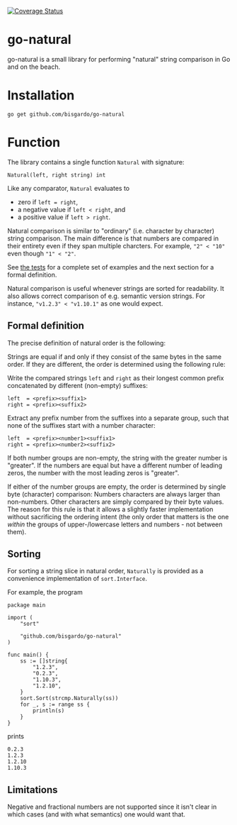 [![Coverage Status](https://coveralls.io/repos/github/bisgardo/go-natural/badge.svg?branch=master)](https://coveralls.io/github/bisgardo/go-natural?branch=master)

# go-natural

go-natural is a small library for performing "natural" string comparison in Go and on the beach.

# Installation

```
go get github.com/bisgardo/go-natural
```

# Function

The library contains a single function `Natural` with signature:

```
Natural(left, right string) int
```

Like any comparator, `Natural` evaluates to
* zero if `left = right`,
* a negative value if `left < right`, and
* a positive value if `left > right`.

Natural comparison is similar to "ordinary" (i.e. character by character) string comparison.
The main difference is that numbers are compared in their entirety even if they span multiple charcters.
For example, `"2" < "10"` even though `"1" < "2"`.

See [the tests](https://github.com/bisgardo/go-natural/blob/master/natural_test.go)
for a complete set of examples and
the next section for a formal definition.

Natural comparison is useful whenever strings are sorted for readability.
It also allows correct comparison of e.g. semantic version strings.
For instance, `"v1.2.3" < "v1.10.1"` as one would expect.

## Formal definition

The precise definition of natural order is the following:

Strings are equal if and only if they consist of the same bytes in the same order.
If they are different, the order is determined using the following rule:

Write the compared strings `left` and `right` as their longest common prefix
concatenated by different (non-empty) suffixes:
```
left  = <prefix><suffix1>
right = <prefix><suffix2>
```

Extract any prefix number from the suffixes into a separate group,
such that none of the suffixes start with a number character:
```
left  = <prefix><number1><suffix1>
right = <prefix><number2><suffix2>
```

If both number groups are non-empty,
the string with the greater number is "greater".
If the numbers are equal but have a different number of leading zeros,
the number with the most leading zeros is "greater".

If either of the number groups are empty,
the order is determined by single byte (character) comparison:
Numbers characters are always larger than non-numbers.
Other characters are simply compared by their byte values.
The reason for this rule is that it allows a slightly faster
implementation without sacrificing the ordering intent
(the only order that matters is the one *within* the groups
of upper-/lowercase letters and numbers - not between them).

## Sorting

For sorting a string slice in natural order,
`Naturally` is provided as a convenience implementation of `sort.Interface`.

For example, the program
```
package main

import (
	"sort"

	"github.com/bisgardo/go-natural"
)

func main() {
	ss := []string{
		"1.2.3",
		"0.2.3",
		"1.10.3",
		"1.2.10",
	}
	sort.Sort(strcmp.Naturally(ss))
	for _, s := range ss {
		println(s)
	}
}
```
prints
```
0.2.3
1.2.3
1.2.10
1.10.3
```

## Limitations

Negative and fractional numbers are not supported
since it isn't clear in which cases (and with what semantics)
one would want that.
